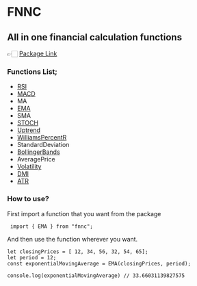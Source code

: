 # FNNC
## All in one financial calculation functions
👉🏻 [Package Link](https://www.npmjs.com/package/fnnc)

### Functions List;
- [RSI](https://medium.com/@onurcelik.dev/calculating-the-relative-strength-index-rsi-with-javascript-587976949d78)
- [MACD](https://medium.com/@onurcelik.dev/calculating-the-moving-average-convergence-divergence-macd-with-javascript-646fa2ad5b1)
- MA
- [EMA](https://medium.com/@onurcelik.dev/calculating-the-exponential-moving-average-ema-with-javascript-64db548aa74c)
- SMA
- [STOCH](https://medium.com/@onurcelik.dev/calculating-the-stochastic-oscillator-stoch-with-javascript-bd89a118e7dd)
- [Uptrend](https://medium.com/@onurcelik.dev/calculating-an-up-trend-with-javascript-f8c6fc698e6f)
- [WilliamsPercentR](https://medium.com/@onurcelik.dev/calculating-the-williams-r-with-javascript-51cf24da56a4)
- StandardDeviation
- [BollingerBands](https://medium.com/@onurcelik.dev/calculate-the-bollinger-bands-with-javascript-785c3d74034e)
- AveragePrice
- [Volatility](https://medium.com/@onurcelik.dev/calculating-the-volatility-of-a-stock-with-javascript-a355decbba21)
- [DMI](https://medium.com/@onurcelik.dev/calculating-dmi-directional-movement-index-with-javascript-b65548c6649a)
- [ATR](https://medium.com/@onurcelik.dev/calculating-atr-average-true-range-using-javascript-40e0fc919725)

### How to use?
First import a function that you want from the package
```
 import { EMA } from "fnnc";
```

And then use the function wherever you want.
```
let closingPrices = [ 12, 34, 56, 32, 54, 65];
let period = 12;
const exponentialMovingAverage = EMA(closingPrices, period);

console.log(exponentialMovingAverage) // 33.66031139827575
```